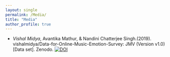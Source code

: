 ```yaml
---
layout: single
permalink: /Media/
title: "Media"
author_profile: true
---
```


* <span style="text-align: justify">_Vishal Midya_, Avantika Mathur, & Nandini Chatterjee Singh.(2019). vishalmidya/Data-for-Online-Music-Emotion-Survey: JMV (Version v1.0) [Data set]. Zenodo. <a href="https://zenodo.org/badge/latestdoi/205243713"><img src="https://zenodo.org/badge/205243713.svg" alt="DOI"></a></span>


